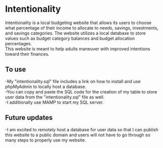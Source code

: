 # Intentionality  
Intentionality is a local budgeting website that allows its users to choose what percentage of their income to allocate to needs, savings, investments, and savings categories. The website utilizes a local database to store values such as budget category balances and budget allocation percentages.  
This website is meant to help adults maneuver with improved intentions toward their finances.

## To use  
-My "intentionality.sql" file includes a link on how to install and use phpMyAdmin to locally host a database.  
-You can copy and paste the SQL code for the creation of my table to store user data from the "intentionality.sql" file as well.  
-I additionally use MAMP to start my SQL server.

## Future updates
-I am excited to remotely host a database for user data so that I can publish this website to a public domain and users will not have to go through so many steps to properly use my website.
